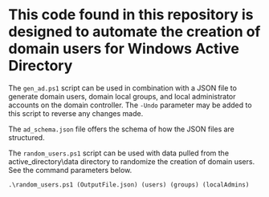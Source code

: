 # This code found in this repository is designed to automate the creation of domain users for Windows Active Directory

The `gen_ad.ps1` script can be used in combination with a JSON file to generate domain users, domain local groups, and local administrator accounts on the domain controller. The `-Undo` parameter may be added to this script to reverse any changes made.

The `ad_schema.json` file offers the schema of how the JSON files are structured. 

The `random_users.ps1` script can be used with data pulled from the active_directory\data directory to randomize the creation of domain users. See the command parameters below.
```shell
.\random_users.ps1 (OutputFile.json) (users) (groups) (localAdmins)
```
